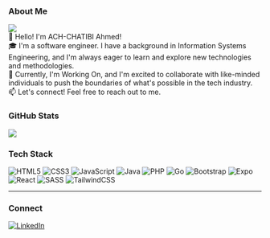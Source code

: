 ### About Me
[![](https://visitcount.itsvg.in/api?id=ASQUAREBIBLIO&icon=0&color=4)](https://visitcount.itsvg.in)
<br>👋 Hello! I'm ACH-CHATIBI Ahmed!<br>🎓 I'm a software engineer. I have a background in Information Systems Engineering, and I'm always eager to learn and explore new technologies and methodologies.<br>🌱 Currently, I'm Working On, and I'm excited to collaborate with like-minded individuals to push the boundaries of what's possible in the tech industry.<br>📫 Let's connect! Feel free to reach out to me.

### GitHub Stats
![](https://github-readme-stats.vercel.app/api?username=ASQUAREBIBLIO&theme=buefy&hide_border=false&include_all_commits=true&count_private=true)

### Tech Stack
![HTML5](https://img.shields.io/badge/html5-%23E34F26.svg?style=for-the-badge&logo=html5&logoColor=white) ![CSS3](https://img.shields.io/badge/css3-%231572B6.svg?style=for-the-badge&logo=css3&logoColor=white) ![JavaScript](https://img.shields.io/badge/javascript-%23323330.svg?style=for-the-badge&logo=javascript&logoColor=%23F7DF1E) ![Java](https://img.shields.io/badge/java-%23ED8B00.svg?style=for-the-badge&logo=openjdk&logoColor=white) ![PHP](https://img.shields.io/badge/php-%23777BB4.svg?style=for-the-badge&logo=php&logoColor=white) ![Go](https://img.shields.io/badge/go-%2300ADD8.svg?style=for-the-badge&logo=go&logoColor=white) ![Bootstrap](https://img.shields.io/badge/bootstrap-%238511FA.svg?style=for-the-badge&logo=bootstrap&logoColor=white) ![Expo](https://img.shields.io/badge/expo-1C1E24?style=for-the-badge&logo=expo&logoColor=#D04A37) ![React](https://img.shields.io/badge/react-%2320232a.svg?style=for-the-badge&logo=react&logoColor=%2361DAFB) ![SASS](https://img.shields.io/badge/SASS-hotpink.svg?style=for-the-badge&logo=SASS&logoColor=white) ![TailwindCSS](https://img.shields.io/badge/tailwindcss-%2338B2AC.svg?style=for-the-badge&logo=tailwind-css&logoColor=white) 

---

### Connect
[![LinkedIn](https://img.shields.io/badge/LinkedIn-%230077B5.svg?logo=linkedin&logoColor=white)](https://linkedin.com/in/https://www.linkedin.com/in/ahmed-ach-chatibi/) 

<!-- Proudly created with GPRM ( https://gprm.itsvg.in ) -->

